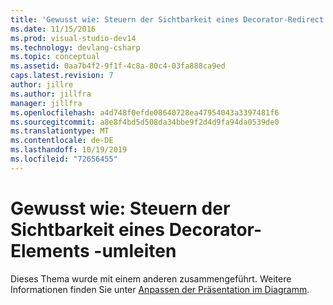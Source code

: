 ```yaml
---
title: 'Gewusst wie: Steuern der Sichtbarkeit eines Decorator-Redirect | Microsoft-Dokumentation'
ms.date: 11/15/2016
ms.prod: visual-studio-dev14
ms.technology: devlang-csharp
ms.topic: conceptual
ms.assetid: 0aa7b4f2-9f1f-4c8a-80c4-03fa888ca9ed
caps.latest.revision: 7
author: jillre
ms.author: jillfra
manager: jillfra
ms.openlocfilehash: a4d748f0efde08640728ea47954043a3397481f6
ms.sourcegitcommit: a8e8f4bd5d508da34bbe9f2d4d9fa94da0539de0
ms.translationtype: MT
ms.contentlocale: de-DE
ms.lasthandoff: 10/19/2019
ms.locfileid: "72656455"
---
```

# <a name="how-to-control-the-visibility-of-a-decorator--redirect"></a>Gewusst wie: Steuern der Sichtbarkeit eines Decorator-Elements -umleiten
Dieses Thema wurde mit einem anderen zusammengeführt. Weitere Informationen finden Sie unter [Anpassen der Präsentation im Diagramm](../modeling/customizing-presentation-on-the-diagram.md).